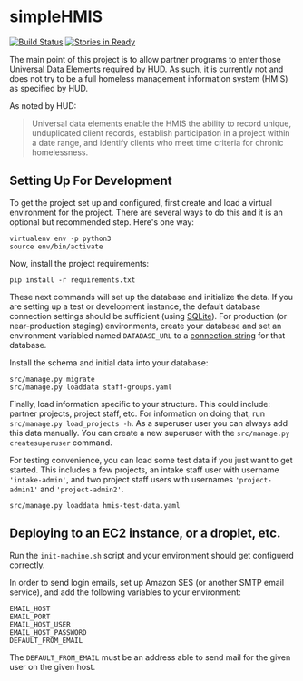 simpleHMIS
==========

[![Build Status](https://travis-ci.org/CityOfPhiladelphia/simplehmis.svg?branch=master)](https://travis-ci.org/CityOfPhiladelphia/simplehmis)
[![Stories in Ready](https://badge.waffle.io/CityOfPhiladelphia/simplehmis.png?label=ready&title=Ready)](https://waffle.io/CityOfPhiladelphia/simplehmis)

The main point of this project is to allow partner programs to enter those [Universal Data Elements](https://www.hudexchange.info/hmis/hmis-data-and-technical-standards/#elements) required by HUD. As such, it is currently not and does not try to be a full homeless management information system (HMIS) as specified by HUD.

As noted by HUD:

> Universal data elements enable the HMIS the ability to record unique, unduplicated client records, establish participation in a project within a date range, and identify clients who meet time criteria for chronic homelessness.


Setting Up For Development
--------------------------

To get the project set up and configured, first create and load a virtual environment for the project. There are several ways to do this and it is an optional but recommended step. Here's one way:

    virtualenv env -p python3
    source env/bin/activate

Now, install the project requirements:

    pip install -r requirements.txt

These next commands will set up the database and initialize the data. If you are setting up a test or development instance, the default database connection settings should be sufficient (using [SQLite](https://www.sqlite.org/)). For production (or near-production staging) environments, create your database and set an environment variabled named `DATABASE_URL` to a [connection string](https://github.com/kennethreitz/dj-database-url#url-schema) for that database.

Install the schema and initial data into your database:

    src/manage.py migrate
    src/manage.py loaddata staff-groups.yaml

Finally, load information specific to your structure. This could include: partner projects, project staff, etc. For information on doing that, run `src/manage.py load_projects -h`. As a superuser user you can always add this data manually. You can create a new superuser with the `src/manage.py createsuperuser` command.

For testing convenience, you can load some test data if you just want to get started. This includes a few projects, an intake staff user with username `'intake-admin'`, and two project staff users with usernames `'project-admin1'` and `'project-admin2'`.

    src/manage.py loaddata hmis-test-data.yaml



Deploying to an EC2 instance, or a droplet, etc.
------------------------------------------------

Run the `init-machine.sh` script and your environment should get configuerd correctly.

In order to send login emails, set up Amazon SES (or another SMTP email service), and add the following variables to your environment:

    EMAIL_HOST
    EMAIL_PORT
    EMAIL_HOST_USER
    EMAIL_HOST_PASSWORD
    DEFAULT_FROM_EMAIL

The `DEFAULT_FROM_EMAIL` must be an address able to send mail for the given user on the given host.
